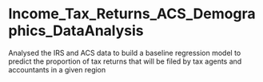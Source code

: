 # Income_Tax_Returns_ACS_Demographics_DataAnalysis
Analysed the IRS and ACS data to build a baseline regression model to predict the proportion of tax returns that will be filed by tax agents and accountants in a given region
